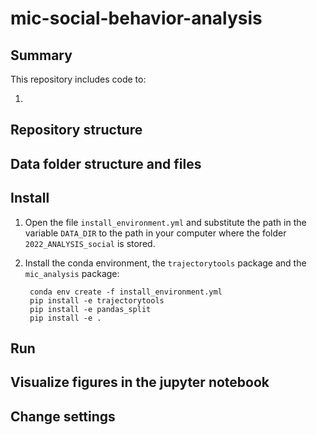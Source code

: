 # mic-social-behavior-analysis

## Summary

This repository includes code to:

1. 


## Repository structure


## Data folder structure and files

## 

## Install

1. Open the file `install_environment.yml` and substitute the path in the variable `DATA_DIR` to the path in your computer where the folder `2022_ANALYSIS_social` is stored.

2. Install the conda environment, the `trajectorytools` package and the `mic_analysis` package:

        conda env create -f install_environment.yml
        pip install -e trajectorytools
        pip install -e pandas_split
        pip install -e .

## Run

## Visualize figures in the jupyter notebook

## Change settings





